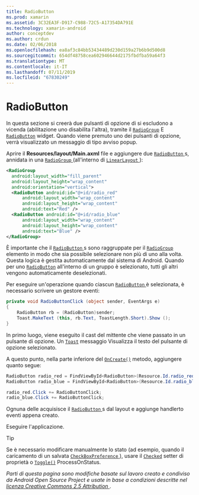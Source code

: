 ```yaml
---
title: RadioButton
ms.prod: xamarin
ms.assetid: 3C32EA3F-D917-C988-72C5-A17354DA791E
ms.technology: xamarin-android
author: conceptdev
ms.author: crdun
ms.date: 02/06/2018
ms.openlocfilehash: ea8af3c84bb53434489d230d159a27b6b9d500d8
ms.sourcegitcommit: 654df48758cea602946644d2175fbdfba59a64f3
ms.translationtype: MT
ms.contentlocale: it-IT
ms.lasthandoff: 07/11/2019
ms.locfileid: "67830249"
---
```

# <a name="radiobutton"></a>RadioButton

In questa sezione si creerà due pulsanti di opzione di si escludono a vicenda (abilitazione uno disabilita l'altra), tramite il [`RadioGroup`](https://developer.xamarin.com/api/type/Android.Widget.RadioGroup/)
E [`RadioButton`](https://developer.xamarin.com/api/type/Android.Widget.RadioButton/)
widget. Quando viene premuto uno dei pulsanti di opzione, verrà visualizzato un messaggio di tipo avviso popup.


Aprire il **Resources/layout/Main.axml** file e aggiungere due [ `RadioButton` ](https://developer.xamarin.com/api/type/Android.Widget.RadioButton/)s, annidata in una [ `RadioGroup` ](https://developer.xamarin.com/api/type/Android.Widget.RadioGroup/) (all'interno di [ `LinearLayout` ](https://developer.xamarin.com/api/type/Android.Widget.LinearLayout/)):

```xml
<RadioGroup
  android:layout_width="fill_parent"
  android:layout_height="wrap_content"
  android:orientation="vertical">
  <RadioButton android:id="@+id/radio_red"
      android:layout_width="wrap_content"
      android:layout_height="wrap_content"
      android:text="Red" />
  <RadioButton android:id="@+id/radio_blue"
      android:layout_width="wrap_content"
      android:layout_height="wrap_content"
      android:text="Blue" />
</RadioGroup>
```

È importante che il [ `RadioButton` ](https://developer.xamarin.com/api/type/Android.Widget.RadioButton/)s sono raggruppate per il [ `RadioGroup` ](https://developer.xamarin.com/api/type/Android.Widget.RadioGroup/) elemento in modo che sia possibile selezionare non più di uno alla volta. Questa logica è gestita automaticamente dal sistema di Android. Quando per uno [`RadioButton`](https://developer.xamarin.com/api/type/Android.Widget.RadioButton/)
all'interno di un gruppo è selezionato, tutti gli altri vengono automaticamente deselezionati.

Per eseguire un'operazione quando ciascun [ `RadioButton` ](https://developer.xamarin.com/api/type/Android.Widget.RadioButton/) è selezionata, è necessario scrivere un gestore eventi:

```csharp
private void RadioButtonClick (object sender, EventArgs e)
{
    RadioButton rb = (RadioButton)sender;
    Toast.MakeText (this, rb.Text, ToastLength.Short).Show ();
}
```

In primo luogo, viene eseguito il cast del mittente che viene passato in un pulsante di opzione.
Un [`Toast`](https://developer.xamarin.com/api/type/Android.Widget.Toast/)
messaggio Visualizza il testo del pulsante di opzione selezionato.

A questo punto, nella parte inferiore del [`OnCreate()`](https://developer.xamarin.com/api/member/Android.App.Activity.OnCreate/p/Android.OS.Bundle/Android.OS.PersistableBundle)
metodo, aggiungere quanto segue:

```csharp
RadioButton radio_red = FindViewById<RadioButton>(Resource.Id.radio_red);
RadioButton radio_blue = FindViewById<RadioButton>(Resource.Id.radio_blue);

radio_red.Click += RadioButtonClick;
radio_blue.Click += RadioButtonClick;
```

Ognuna delle acquisisce il [ `RadioButton` ](https://developer.xamarin.com/api/type/Android.Widget.RadioButton/)s dal layout e aggiunge handlerto eventi appena creato.

Eseguire l'applicazione.

> [!TIP]
> Se è necessario modificare manualmente lo stato (ad esempio, quando il caricamento di un salvata [ `CheckBoxPreference` ](https://developer.xamarin.com/api/type/Android.Preferences.CheckBoxPreference/)), usare il [`Checked`](https://developer.xamarin.com/api/property/Android.Widget.CompoundButton.Checked/)
> setter di proprietà o [`Toggle()`](https://developer.xamarin.com/api/member/Android.Widget.CompoundButton.Toggle/)
> ProcessOnStatus.

*Parti di questa pagina sono modifiche basate sul lavoro creato e condiviso da Android Open Source Project e usate in base a condizioni descritte nel*
[*licenza Creative Commons 2.5 Attribution* ](http://creativecommons.org/licenses/by/2.5/). 
